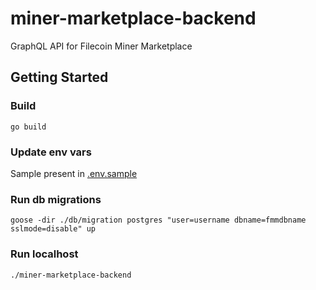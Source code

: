 # miner-marketplace-backend

GraphQL API for Filecoin Miner Marketplace

## Getting Started

### Build

```
go build
```

### Update env vars

Sample present in [.env.sample](.env.sample)

### Run db migrations

```
goose -dir ./db/migration postgres "user=username dbname=fmmdbname sslmode=disable" up
```

### Run localhost

```
./miner-marketplace-backend
```
